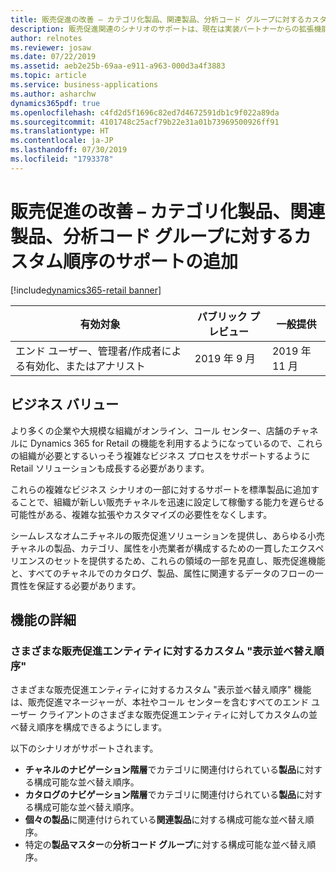 ```yaml
---
title: 販売促進の改善 – カテゴリ化製品、関連製品、分析コード グループに対するカスタム順序のサポートの追加
description: 販売促進関連のシナリオのサポートは、現在は実装パートナーからの拡張機能が必要な既存のシナリオとよく一致するように強化されます。
author: relnotes
ms.reviewer: josaw
ms.date: 07/22/2019
ms.assetid: aeb2e25b-69aa-e911-a963-000d3a4f3883
ms.topic: article
ms.service: business-applications
ms.author: asharchw
dynamics365pdf: true
ms.openlocfilehash: c4fd2d5f1696c82ed7d4672591db1c9f022a89da
ms.sourcegitcommit: 4101748c25acf79b22e31a01b73969500926ff91
ms.translationtype: HT
ms.contentlocale: ja-JP
ms.lasthandoff: 07/30/2019
ms.locfileid: "1793378"
---
```

# <a name="merchandising-improvements--add-support-for-custom-order-for-categorized-products-related-products-and-dimension-groups"></a>販売促進の改善 – カテゴリ化製品、関連製品、分析コード グループに対するカスタム順序のサポートの追加
[!include[dynamics365-retail banner](../includes/dynamics365-retail.md)]

| 有効対象    |  パブリック プレビュー | 一般提供 | 
| ---------- | ---------- |---------- |
|エンド ユーザー、管理者/作成者による有効化、またはアナリスト|2019 年 9 月| 2019 年 11 月|


## <a name="business-value"></a>ビジネス バリュー
<!-- bv start -->
より多くの企業や大規模な組織がオンライン、コール センター、店舗のチャネルに Dynamics 365 for Retail の機能を利用するようになっているので、これらの組織が必要とするいっそう複雑なビジネス プロセスをサポートするように Retail ソリューションも成長する必要があります。 

これらの複雑なビジネス シナリオの一部に対するサポートを標準製品に追加することで、組織が新しい販売チャネルを迅速に設定して稼働する能力を遅らせる可能性がある、複雑な拡張やカスタマイズの必要性をなくします。 

シームレスなオムニチャネルの販売促進ソリューションを提供し、あらゆる小売チャネルの製品、カテゴリ、属性を小売業者が構成するための一貫したエクスペリエンスのセットを提供するため、これらの領域の一部を見直し、販売促進機能と、すべてのチャネルでのカタログ、製品、属性に関連するデータのフローの一貫性を保証する必要があります。
<!-- bv end -->



## <a name="feature-details"></a>機能の詳細
<!--feature detail start -->
### <a name="custom-display-sort-order-for-various-merchandising-entities"></a>さまざまな販売促進エンティティに対するカスタム "表示並べ替え順序"

さまざまな販売促進エンティティに対するカスタム "表示並べ替え順序" 機能は、販売促進マネージャーが、本社やコール センターを含むすべてのエンド ユーザー クライアントのさまざまな販売促進エンティティに対してカスタムの並べ替え順序を構成できるようにします。 

以下のシナリオがサポートされます。 

- **チャネルのナビゲーション階層**でカテゴリに関連付けられている**製品**に対する構成可能な並べ替え順序。   
- **カタログのナビゲーション階層**でカテゴリに関連付けられている**製品**に対する構成可能な並べ替え順序。    
- **個々の製品**に関連付けられている**関連製品**に対する構成可能な並べ替え順序。                     
- 特定の**製品マスター**の**分析コード グループ**に対する構成可能な並べ替え順序。
<!--feature detail end -->












